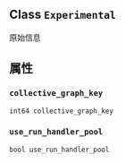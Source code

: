 

## Class  `Experimental` 
原始信息

## 属性


###  `collective_graph_key` 
 `int64 collective_graph_key` 

###  `use_run_handler_pool` 
 `bool use_run_handler_pool` 

